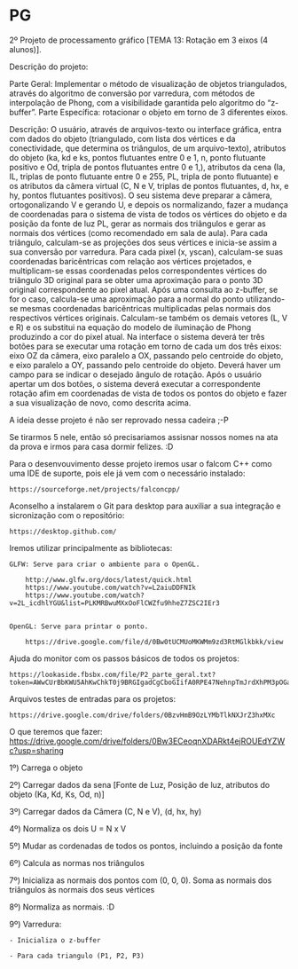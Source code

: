 # PG
2º Projeto de processamento gráfico [TEMA 13: Rotação em 3 eixos (4 alunos)].

Descrição do projeto:

Parte Geral: Implementar o método de visualização de objetos triangulados, através do algoritmo de conversão por varredura, com métodos de interpolação de Phong, com a visibilidade garantida pelo algoritmo do “z-buffer”.
Parte Específica: rotacionar o objeto em torno de 3 diferentes eixos. 

Descrição: O usuário, através de arquivos-texto ou interface gráfica, entra com dados do objeto (triangulado, com lista dos vértices e da conectividade, que determina os triângulos, de um arquivo-texto), atributos do objeto (ka, kd e ks, pontos flutuantes entre 0 e 1, n, ponto flutuante positivo e Od, tripla de pontos flutuantes entre 0 e 1,), atributos da cena (Ia, IL, triplas de ponto flutuante entre 0 e 255, PL, tripla de ponto flutuante) e os atributos da câmera virtual (C, N e V, triplas de pontos flutuantes, d, hx, e hy, pontos flutuantes positivos). O seu sistema deve preparar a câmera, ortogonalizando V  e gerando U, e depois os normalizando, fazer a mudança de coordenadas para o sistema de vista de todos os vértices do objeto e da posição da fonte de luz PL, gerar as normais dos triângulos e gerar as normais dos vértices (como recomendado em sala de aula). Para cada triângulo, calculam-se as projeções dos seus vértices e inicia-se assim a sua conversão por varredura. Para cada pixel (x, yscan), calculam-se suas coordenadas baricêntricas com relação aos vértices projetados, e multiplicam-se essas coordenadas pelos correspondentes vértices do triângulo 3D original para se obter uma aproximação para o ponto 3D original correspondente ao pixel atual. Após uma consulta ao z-buffer, se for o caso, calcula-se uma aproximação para a normal do ponto utilizando-se mesmas coordenadas baricêntricas multiplicadas pelas normais dos respectivos vértices originais. Calculam-se também os demais vetores (L, V e R) e os substitui na equação do modelo de iluminação de Phong produzindo a cor do pixel atual. Na interface o sistema deverá ter três botões para se executar uma rotação em torno de cada um dos três eixos: eixo OZ da câmera, eixo paralelo a OX, passando pelo centroide do objeto, e eixo paralelo a OY, passando pelo centroide do objeto. Deverá haver um campo para se indicar o desejado ângulo de rotação. Após o usuário apertar um dos botões, o sistema deverá executar a correspondente rotação afim em coordenadas de vista de todos os pontos do objeto e fazer a sua visualização de novo, como descrita acima.




A ideia desse projeto é não ser reprovado nessa cadeira ;-P

Se tirarmos 5 nele, então só precisariamos assisnar nossos nomes na ata da prova e irmos para casa dormir felizes. :D




Para o desenvouvimento desse projeto iremos usar o falcom C++ como uma IDE de suporte, pois ele já vem com o necessário instalado:

	https://sourceforge.net/projects/falconcpp/

Aconselho a instalarem o Git para desktop para auxiliar a sua integração e sicronização com o repositório:

	https://desktop.github.com/

Iremos utilizar principalmente as bibliotecas:

	GLFW: Serve para criar o ambiente para o OpenGL.
	
		http://www.glfw.org/docs/latest/quick.html
		https://www.youtube.com/watch?v=L2aiuDDFNIk
		https://www.youtube.com/watch?v=2L_icdhlYGU&list=PLKMRBwuMXxOoFlCWZfu9hheZ7ZSC2IEr3
		

	OpenGL: Serve para printar o ponto.
	
		https://drive.google.com/file/d/0Bw0tUCMUoMKWMm9zd3RtMGlkbkk/view
		


Ajuda do monitor com os passos básicos de todos os projetos:

	https://lookaside.fbsbx.com/file/P2_parte_geral.txt?token=AWwCUrBbKWU5AhKwChkT0j9BRGIgadCgCboGIifA0RPE47NehnpTmJrdXhPM3pOGaSx5IAAxmC2oEo4hQxmz3K9h8a6j5e6fc7u_wNm6HcXCBHpiU4eTh1kvknZ89HMIS0MGsh9bUu6hoRGDX1C8xvFZ


Arquivos testes de entradas para os projetos:

	https://drive.google.com/drive/folders/0BzvHmB9OzLYMbTlkNXJrZ3hxMXc
	


O que teremos que fazer: https://drive.google.com/drive/folders/0Bw3ECeoqnXDARkt4ejROUEdYZWc?usp=sharing

1º) Carrega o objeto

2º) Carregar dados da sena [Fonte de Luz, Posição de luz, atributos do objeto (Ka, Kd, Ks, Od, n)]

3º) Carregar dados da Câmera (C, N e V), (d, hx, hy)

4º) Normaliza os dois U = N x V

5º) Mudar as cordenadas de todos os pontos, incluindo a posição da fonte

6º) Calcula as normas nos triângulos

7º) Inicializa as normais dos pontos com (0, 0, 0). Soma as normais dos triângulos às normais dos seus vértices

8º) Normaliza as normais. :D

9º) Varredura:

	- Inicializa o z-buffer
	
	- Para cada triangulo (P1, P2, P3)
	
